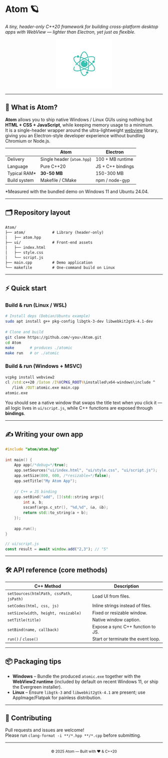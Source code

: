 # Atom 🪐  
*A tiny, header-only C++20 framework for building cross-platform desktop apps with WebView — lighter than Electron, yet just as flexible.*

<p align="center">
  <img src="icon/image.png" width="180" alt="Atom logo">
</p>

---

## 🚀 What is Atom?
**Atom** allows you to ship native Windows / Linux GUIs using nothing but **HTML + CSS + JavaScript**, while keeping memory usage to a minimum.  
It is a single-header wrapper around the ultra-lightweight [webview](https://github.com/webview/webview) library, giving you an Electron-style developer experience without bundling Chromium or Node.js.

|               | Atom | Electron |
|---------------|------|----------|
| Delivery      | Single header (`atom.hpp`) | 100 + MB runtime |
| Language      | Pure C++20                 | JS + C++ bindings |
| Typical RAM*  | **30-50 MB**               | 150-300 MB |
| Build system  | Makefile / CMake           | npm / node-gyp    |

\*Measured with the bundled demo on Windows 11 and Ubuntu 24.04.

---

## 🗂️ Repository layout
```
Atom/
├── atom/            # Library (header-only)
│   ├── atom.hpp
├── ui/              # Front-end assets
│   ├── index.html
│   ├── style.css
│   └── script.js
├── main.cpp         # Demo application
└── makefile         # One-command build on Linux
```

---

## ⚡ Quick start

### Build & run (Linux / WSL)
```bash
# Install deps (Debian/Ubuntu example)
sudo apt install g++ pkg-config libgtk-3-dev libwebkit2gtk-4.1-dev

# Clone and build
git clone https://github.com/<you>/Atom.git
cd Atom
make       # produces ./atomic
make run   # or ./atomic
```

### Build & run (Windows + MSVC)
```bat
vcpkg install webview2
cl /std:c++20 /Iatom /I%VCPKG_ROOT%\installed\x64-windows\include ^
   /link /OUT:atomic.exe main.cpp
atomic.exe
```

You should see a native window that swaps the title text when you click it — all logic lives in `ui/script.js`, while C++ functions are exposed through **bindings**.

---

## ✍️ Writing your own app

```cpp
#include "atom/atom.hpp"

int main() {
    App app(/*debug=*/true);
    app.setSources("ui/index.html", "ui/style.css", "ui/script.js");
    app.setSize(800, 600, /*resizable=*/false);
    app.setTitle("My Atom App");

    // C++ ⇄ JS binding
    app.setBind("add", [](std::string args){
        int a, b;
        sscanf(args.c_str(), "%d,%d", &a, &b);
        return std::to_string(a + b);
    });

    app.run();
}
```

```js
// ui/script.js
const result = await window.add("2,3"); // "5"
```

---

## 🛠️ API reference (core methods)

| C++ Method | Description |
|------------|-------------|
| `setSources(htmlPath, cssPath, jsPath)` | Load UI from files. |
| `setCodes(html, css, js)`              | Inline strings instead of files. |
| `setSize(width, height, resizable)`    | Fixed or resizable window. |
| `setTitle(title)`                      | Native window caption. |
| `setBind(name, callback)`              | Expose a sync C++ function to JS. |
| `run()` / `close()`                    | Start or terminate the event loop. |

---

## 📦 Packaging tips

* **Windows** – Bundle the produced `atomic.exe` together with the **WebView2 runtime** (included by default on recent Windows 11, or ship the Evergreen installer).  
* **Linux** – Ensure `libgtk-3` and `libwebkit2gtk-4.1` are present; use AppImage/Flatpak for painless distribution.


---

## 🤝 Contributing

Pull requests and issues are welcome!  
Please run `clang-format -i **/*.hpp **/*.cpp` before submitting.

---

<p align="center"><sub>© 2025 Atom — Built with ❤️ & C++20</sub></p>
